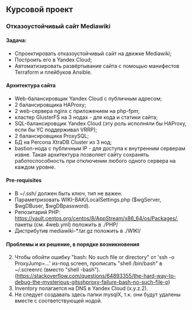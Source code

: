## Курсовой проект
### Отказоустойчивый сайт Mediawiki
#### Задача:
* Спроектировать отказоустойчивый сайт на движке Mediawiki;
* Построить его в Yandex Cloud;
* Автоматизировать развёртывание сайта с помощью манифестов Terraform и плейбуков Ansible.
#### Архитектура сайта
* Web-балансировщик Yandex Cloud с публичным адресом;
* 2 балансировщика HAProxy;
* 2 web-сервера nginx c приложением на php-fpm;
* кластер GlusterFS на 3 нодах - для кода и статики сайта;
* SQL-балансировщик Yandex Cloud (эту роль исполняли бы HAProxy, если бы YC поддерживал VRRP);
* 2 балансировщика ProxySQL;
* БД на Percona XtraDB Cluster из 3 нод;
* bastion-нода с публичным IP - для доступа к внутренним серверам извне.
Такая архитектура позволяет сайту сохранять работоспособность при отключении любого одного сервера на каждом уровне.
#### Pre-requisites
* В ~/.ssh/ должен быть ключ, тип не важен.
* Параметризовать WIKI-BAK/LocalSettings.php ($wgServer, $wgDBuser, $wgDBpassword).
* Репозитарий PHP: https://vault.centos.org/centos/8/AppStream/x86_64/os/Packages/, пакеты (см. 4web.yml) положить в ./PHP/
* Дистрибутив mediawiki-*.tar.gz положить в ./WIKI/
#### Проблемы и их решение, в порядке возникновения
2. Чтобы обойти ошибку "bash: No such file or directory" от 'ssh -o ProxyJump=...' из-под screen, прописать "shell /bin/bash" в ~/.screenrc (вместо "shell -bash"). (https://stackoverflow.com/questions/64893355/the-hard-way-to-debug-the-mysterious-gitsshproxy-failure-bash-no-such-file-o)
3. Inventory полагается на DNS в Yandex Cloud (x.y.z.2).
3. Не следует создавать здесь папки mysqlX, т.к. они будут удалены вместе с соответствующей нодой.